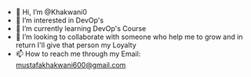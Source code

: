 - 👋 Hi, I’m @Khakwani0
- 👀 I’m interested in DevOp's
- 🌱 I’m currently learning DevOp's Course
- 💞️ I’m looking to collaborate with someone who help me to grow and in return I'll give that person my Loyalty
- 📫 How to reach me through my Email: mustafakhakwani600@gmail.com

<!---
Khakwani0/Khakwani0 is a ✨ special ✨ repository because its `README.md` (this file) appears on your GitHub profile.
You can click the Preview link to take a look at your changes.
--->
